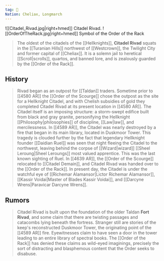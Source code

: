 ```yaml
---
tag: 🏰
Nation: Cheliax, Longmarch
---
```

![[Citadel_Rivad.jpg|right+hmed]] 
 Citadel Rivad.
![[OrderOfTheRack.jpg|right+hmed]] 
 Symbol of the Order of the Rack

> The oldest of the citadels of the [[Hellknights]], **Citadel Rivad** squats in the [[Turanian Hills]] northwest of [[Westcrown]], the Twilight City and former capital of [[Cheliax]]. It is a solemn jail to heretical [[Scroll|scrolls]], quartos, and banned lore, and is zealously guarded by the [[Order of the Rack]].


## History

> Rivad began as an outpost for [[Taldan]] traders. Sometime prior to [[4580 AR]] the [[Order of the Scourge]] chose the outpost as the site for a Hellknight Citadel, and with Chelish subsidies of gold they completed Citadel Rivad at its present location in [[4580 AR]]. The Citadel itself is an imposing structure: a storm-swept edifice built from black and gray granite, personifying the Hellknight [[Philosophy|philosophies]] of discipline, [[Law|law]], and mercilessness.
> In [[4589 AR]], the Citadel was nearly destroyed by a fire that began in its main library, located in Duskmoor Tower. This tragedy is clouded further by the fact that legendary Hellknight founder [[Daidian Ruel]] was seen that night fleeing the Citadel to the northwest, leaving behind the corpse of [[Wizard|wizard]] [[Sheel Leroung|Sheel Leroungs]] most valued apprentice. This was the last known sighting of Ruel.
> In [[4639 AR]], the [[Order of the Scourge]] relocated to [[Citadel Demain]], and Citadel Rivad was handed over to the [[Order of the Rack]].
> In present day, the Citadel is under the watchful eye of [[Richemar Alamansor|Lictor Richemar Alamansor]], [[Kassir Voidai|Master of Blades Kassir Voidai]], and [[Darcyne Wrens|Paravicar Darcyne Wrens]].


## Rumors

> Citadel Rivad is built upon the foundation of the older Taldan **Fort Rivad**, and some claim that there are twisting passages and catacombs lying beneath the fortress.
> Stranger still are stories of the keep's reconstructed Duskmoor Tower, the originating point of the [[4589 AR]] fire. Eyewitnesses claim to have seen a door in the tower leading to an entire library of spectral books. The [[Order of the Rack]] has denied these claims as wild-eyed imaginings, precisely the sort of distracting and blasphemous content that the Order seeks to disabuse.









